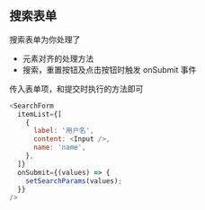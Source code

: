 ## 搜索表单

搜索表单为你处理了

- 元素对齐的处理方法
- 搜索，重置按钮及点击按钮时触发 onSubmit 事件

传入表单项，和提交时执行的方法即可

```js
<SearchForm
  itemList={[
    {
      label: '用户名',
      content: <Input />,
      name: 'name',
    },
  ]}
  onSubmit={(values) => {
    setSearchParams(values);
  }}
/>
```
